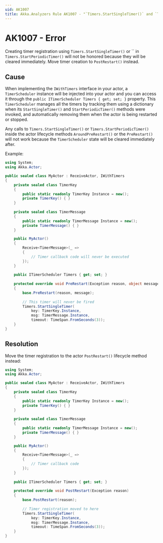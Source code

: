 ```yaml
---
uid: AK1007
title: Akka.Analyzers Rule AK1007 - "`Timers.StartSingleTimer()` and `Timers.StartPeriodicTimer()` must not be used inside AroundPreRestart() or PreRestart()"
---
```


# AK1007 - Error

Creating timer registration using `Timers.StartSingleTimer()` or `` in `Timers.StartPeriodicTimer()` will not be honored because they will be cleared immediately. Move timer creation to `PostRestart()` instead.

## Cause

When implementing the `IWithTimers` interface in your actor, a `TimerScheduler` instance will be injected into your actor and you can access it through the `public ITimerScheduler Timers { get; set; }` property. This `TimerScheduler` manages all the timers by tracking them using a dictionary when its `StartSingleTimer()` and `StartPeriodicTimer()` methods were invoked, and automatically removing them when the actor is being restarted or stopped.

Any calls to `Timers.StartSingleTimer()` or `Timers.StartPeriodicTimer()` inside the actor lifecycle methods `AroundPreRestart()` or the `PreRestart()` will not work because the `TimerScheduler` state will be cleared immediately after.

Example:

```csharp
using System;
using Akka.Actor;

public sealed class MyActor : ReceiveActor, IWithTimers
{
    private sealed class TimerKey
    {
        public static readonly TimerKey Instance = new();
        private TimerKey() { }
    }
    
    private sealed class TimerMessage
    {
        public static readonly TimerMessage Instance = new();
        private TimerMessage() { }
    }

    public MyActor()
    {
        Receive<TimerMessage>(_ =>
        {
            // Timer callback code will never be executed
        });
    }
    
    public ITimerScheduler Timers { get; set; }
    
    protected override void PreRestart(Exception reason, object message)
    {
        base.PreRestart(reason, message);
        
        // This timer will never be fired
        Timers.StartSingleTimer(
            key: TimerKey.Instance, 
            msg: TimerMessage.Instance, 
            timeout: TimeSpan.FromSeconds(3));
    }
}
```

## Resolution

Move the timer registration to the actor `PostRestart()` lifecycle method instead:

```csharp
using System;
using Akka.Actor;

public sealed class MyActor : ReceiveActor, IWithTimers
{
    private sealed class TimerKey
    {
        public static readonly TimerKey Instance = new();
        private TimerKey() { }
    }
    
    private sealed class TimerMessage
    {
        public static readonly TimerMessage Instance = new();
        private TimerMessage() { }
    }

    public MyActor()
    {
        Receive<TimerMessage>(_ =>
        {
            // Timer callback code
        });
    }
    
    public ITimerScheduler Timers { get; set; }
    
    protected override void PostRestart(Exception reason)
    {
        base.PostRestart(reason);
        
        // Timer registration moved to here
        Timers.StartSingleTimer(
            key: TimerKey.Instance, 
            msg: TimerMessage.Instance, 
            timeout: TimeSpan.FromSeconds(3));
    }
}
```